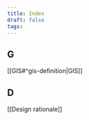 ```yaml
---
title: Index
draft: false
tags:
---
```

## G
[[GIS#^gis-definition|GIS]]
## D 
[[Design rationale]] 